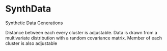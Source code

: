 # SynthData
Synthetic Data Generations

Distance between each every cluster is adjustable. 
Data is drawn from a multivariate distribution with a random covariance matrix.
Member of each cluster is also adjustable


